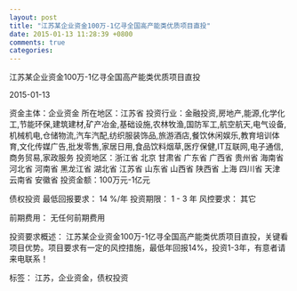 ```yaml
---
layout: post
title: "江苏某企业资金100万-1亿寻全国高产能类优质项目直投"
date: 2015-01-13 11:28:39 +0800
comments: true
categories: 
---
```

江苏某企业资金100万-1亿寻全国高产能类优质项目直投



2015-01-13

资金主体：企业资金
所在地区：江苏省
投资行业：金融投资,房地产,能源,化学化工,节能环保,建筑建材,矿产冶金,基础设施,农林牧渔,国防军工,航空航天,电气设备,机械机电,仓储物流,汽车汽配,纺织服装饰品,旅游酒店,餐饮休闲娱乐,教育培训体育,文化传媒广告,批发零售,家居日用,食品饮料烟草,医疗保健,IT互联网,电子通信,商务贸易,家政服务
投资地区：浙江省 北京 甘肃省 广东省 广西省 贵州省 海南省 河北省 河南省 黑龙江省 湖北省 江苏省 山东省 山西省 陕西省 上海 四川省 天津 云南省 安徽省
投资金额：100万元-1亿元

债权投资
最低回报要求：
                            14 %/年
                                                                                投资期限：
                            1 - 3 年
                                                                                                                                        风控要求：
                            其它

前期费用：
无任何前期费用

投资要求概述：
江苏某企业资金100万-1亿寻全国高产能类优质项目直投，关键看项目优势。项目要求有一定的风控措施，最低年回报14%，投资1-3年，有意者请来电联系！

标签：
江苏，企业资金，债权投资

